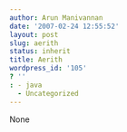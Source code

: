 ```yaml
---
author: Arun Manivannan
date: '2007-02-24 12:55:52'
layout: post
slug: aerith
status: inherit
title: Aerith
wordpress_id: '105'
? ''
: - java
  - Uncategorized
---
```


None

